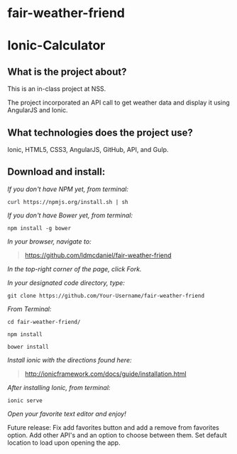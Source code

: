 # fair-weather-friend

# Ionic-Calculator

## What is the project about?

This is an in-class project at NSS.

The project incorporated an API call to get weather data and display it using AngularJS and Ionic.

## What technologies does the project use?

Ionic, HTML5, CSS3, AngularJS, GitHub, API, and Gulp.

## Download and install:

*If you don't have NPM yet, from terminal:*

````curl https://npmjs.org/install.sh | sh````

*If you don't have Bower yet, from terminal:*

````npm install -g bower````

*In your browser, navigate to:*
>https://github.com/ldmcdaniel/fair-weather-friend

*In the top-right corner of the page, click Fork.*

*In your designated code directory, type:*

````git clone https://github.com/Your-Username/fair-weather-friend````

*From Terminal:*

````cd fair-weather-friend/````

````npm install````

````bower install````

*Install ionic with the directions found here:*

>http://ionicframework.com/docs/guide/installation.html

*After installing Ionic, from terminal:*

````ionic serve````

*Open your favorite text editor and enjoy!*


Future release:
  Fix add favorites button and add a remove from favorites option.
  Add other API's and an option to choose between them.
  Set default location to load upon opening the app.

